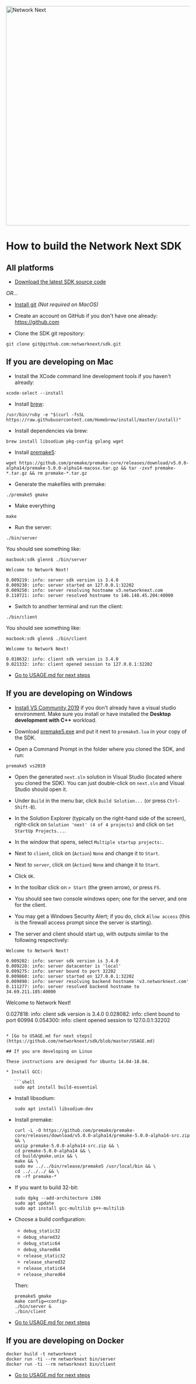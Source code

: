 <img src="https://static.wixstatic.com/media/799fd4_0512b6edaeea4017a35613b4c0e9fc0b~mv2.jpg/v1/fill/w_1200,h_140,al_c,q_80,usm_0.66_1.00_0.01/networknext_logo_colour_black_RGB_tightc.jpg" alt="Network Next" width="600"/>

<br>

# How to build the Network Next SDK

## All platforms

* [Download the latest SDK source code](https://github.com/networknext/sdk/archive/master.zip)

_OR..._

* [Install git](https://git-scm.com/) _(Not required on MacOS)_

* Create an account on GitHub if you don't have one already: https://github.com

* Clone the SDK git repository:
```
git clone git@github.com:networknext/sdk.git
```

## If you are developing on Mac

* Install the XCode command line development tools if you haven't already:
```
xcode-select --install
```

* Install [brew](https://brew.sh):
```
/usr/bin/ruby -e "$(curl -fsSL https://raw.githubusercontent.com/Homebrew/install/master/install)"
```

* Install dependencies via brew:
```
brew install libsodium pkg-config golang wget
```

* Install [premake5](https://premake.github.io/download.html):
```
wget https://github.com/premake/premake-core/releases/download/v5.0.0-alpha14/premake-5.0.0-alpha14-macosx.tar.gz && tar -zxvf premake-*.tar.gz && rm premake-*.tar.gz
```

* Generate the makefiles with premake:
```
./premake5 gmake
```

* Make everything
```
make
```

* Run the server:
```
./bin/server
```
You should see something like:
```
macbook:sdk glenn$ ./bin/server

Welcome to Network Next!

0.009219: info: server sdk version is 3.4.0
0.009238: info: server started on 127.0.0.1:32202
0.009250: info: server resolving hostname v3.networknext.com
0.110721: info: server resolved hostname to 146.148.45.204:40000
```

* Switch to another terminal and run the client:
```
./bin/client
```
You should see something like:
```
macbook:sdk glenn$ ./bin/client

Welcome to Network Next!

0.010632: info: client sdk version is 3.4.0
0.021332: info: client opened session to 127.0.0.1:32202
```

* [Go to USAGE.md for next steps](https://github.com/networknext/sdk/blob/master/USAGE.md)

## If you are developing on Windows

* [Install VS Community 2019](https://visualstudio.microsoft.com/vs/community/) if you don't already have a visual studio environment. Make sure you install or have installed the **Desktop development with C++** workload.

* Download [premake5.exe](https://github.com/premake/premake-core/releases/download/v5.0.0-alpha14/premake-5.0.0-alpha14-windows.zip) and put it next to `premake5.lua` in your copy of the SDK.

* Open a Command Prompt in the folder where you cloned the SDK, and run:

```
premake5 vs2019
```

* Open the generated `next.sln` solution in Visual Studio (located where you cloned the SDK). You can just double-click on `next.sln` and Visual Studio should open it.

* Under `Build` in the menu bar, click `Build Solution...` (or press `Ctrl-Shift-B`).

* In the Solution Explorer (typically on the right-hand side of the screen), right-click on `Solution 'next' (4 of 4 projects)` and click on `Set StartUp Projects...`.

* In the window that opens, select `Multiple startup projects:`.

* Next to `client`, click on (`Action`) `None` and change it to `Start`.

* Next to `server`, click on (`Action`) `None` and change it to `Start`.

* Click `OK`.

* In the toolbar click on `> Start` (the green arrow), or press `F5`.

* You should see two console windows open; one for the server, and one for the client.

* You may get a Windows Security Alert; if you do, click `Allow access` (this is the firewall access prompt since the server is starting).

* The server and client should start up, with outputs similar to the following respectively:

```
Welcome to Network Next!

0.009202: info: server sdk version is 3.4.0
0.009228: info: server datacenter is 'local'
0.009275: info: server bound to port 32202
0.009860: info: server started on 127.0.0.1:32202
0.009898: info: server resolving backend hostname 'v3.networknext.com'
0.111277: info: server resolved backend hostname to 34.69.211.185:40000

```
Welcome to Network Next!

0.027818: info: client sdk version is 3.4.0
0.028082: info: client bound to port 60994
0.054300: info: client opened session to 127.0.0.1:32202
```

* [Go to USAGE.md for next steps](https://github.com/networknext/sdk/blob/master/USAGE.md)

## If you are developing on Linux

These instructions are designed for Ubuntu 14.04-18.04.

* Install GCC:

   ```shell
   sudo apt install build-essential
   ```

* Install libsodium:

   ```shell
   sudo apt install libsodium-dev
   ```

* Install premake:

   ```shell
   curl -L -O https://github.com/premake/premake-core/releases/download/v5.0.0-alpha14/premake-5.0.0-alpha14-src.zip && \
   unzip premake-5.0.0-alpha14-src.zip && \
   cd premake-5.0.0-alpha14 && \
   cd build/gmake.unix && \
   make && \
   sudo mv ../../bin/release/premake5 /usr/local/bin && \
   cd ../../../ && \
   rm -rf premake-*
   ```

* If you want to build 32-bit:
   ```shell
   sudo dpkg --add-architecture i386
   sudo apt update
   sudo apt install gcc-multilib g++-multilib
   ```

* Choose a build configuration:
   - `debug_static32`
   - `debug_shared32`
   - `debug_static64`
   - `debug_shared64`
   - `release_static32`
   - `release_shared32`
   - `release_static64`
   - `release_shared64`

   Then:

    ```shell
    premake5 gmake
    make config=<config>
    ./bin/server &
    ./bin/client
    ```

* [Go to USAGE.md for next steps](https://github.com/networknext/sdk/blob/master/USAGE.md)

## If you are developing on Docker

 ```shell
 docker build -t networknext .
 docker run -ti --rm networknext bin/server
 docker run -ti --rm networknext bin/client
 ```

* [Go to USAGE.md for next steps](https://github.com/networknext/sdk/blob/master/USAGE.md)
